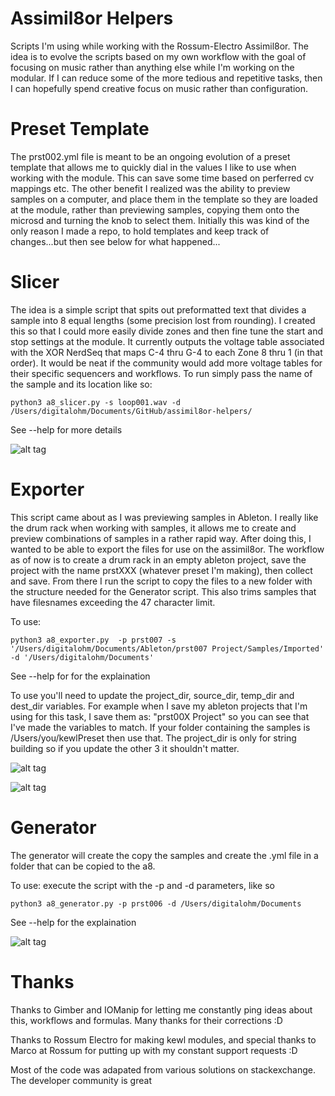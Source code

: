 # Assimil8or Helpers

Scripts I'm using while working with the Rossum-Electro Assimil8or.  The idea is to evolve the scripts based on my own workflow with the goal of focusing on music rather than anything else while I'm working on the modular.  If I can reduce some of the more tedious and repetitive tasks, then I can hopefully spend creative focus on music rather than configuration.

# Preset Template

The prst002.yml file is meant to be an ongoing evolution of a preset template that allows me to quickly dial in the values I like to use when working with the module.  This can save some time based on perferred cv mappings etc.  The other benefit I realized was the ability to preview samples on a computer, and place them in the template so they are loaded at the module, rather than previewing samples, copying them onto the microsd and turning the knob to select them.  Initially this was kind of the only reason I made a repo, to hold templates and keep track of changes...but then see below for what happened...

# Slicer

The idea is a simple script that spits out preformatted text that divides a sample into 8 equal lengths (some precision lost from rounding).  I created this so that I could more easily divide zones and then fine tune the start and stop settings at the module.  It currently outputs the voltage table associated with the XOR NerdSeq that maps C-4 thru G-4 to each Zone 8 thru 1 (in that order).  It would be neat if the community would add more voltage tables for their specific sequencers and workflows. To run simply pass the name of the sample and its location like so:

`python3 a8_slicer.py -s loop001.wav -d /Users/digitalohm/Documents/GitHub/assimil8or-helpers/` 

See --help for more details

![alt tag](https://i.imgur.com/T0tSEb5h.png "Slicer Output")

# Exporter

This script came about as I was previewing samples in Ableton.  I really like the drum rack when working with samples, it allows me to create and preview combinations of samples in a rather rapid way.  After doing this, I wanted to be able to export the files for use on the assimil8or.  The workflow as of now is to create a drum rack in an empty ableton project, save the project with the name prstXXX (whatever preset I'm making), then collect and save.  From there I run the script to copy the files to a new folder with the structure needed for the Generator script.  This also trims samples that have filesnames exceeding the 47 character limit.

To use: 

`python3 a8_exporter.py  -p prst007 -s '/Users/digitalohm/Documents/Ableton/prst007 Project/Samples/Imported' -d '/Users/digitalohm/Documents'` 

See --help for for the explaination

To use you'll need to update the project_dir, source_dir, temp_dir and dest_dir variables.  For example when I save my ableton projects that I'm using for this task, I save them as: "prst00X Project" so you can see that I've made the variables to match.  If your folder containing the samples is /Users/you/kewlPreset then use that.  The project_dir is only for string building so if you update the other 3 it shouldn't matter.

![alt tag](https://i.imgur.com/p2FHeZ9h.png "Exporter Output")

![alt tag](https://i.imgur.com/aehGq34h.png "Sub Directory Example")

# Generator

The generator will create the copy the samples and create the .yml file in a folder that can be copied to the a8.  

To use: execute the script with the -p and -d parameters, like so 

`python3 a8_generator.py -p prst006 -d /Users/digitalohm/Documents` 

See --help for the explaination

![alt tag](https://i.imgur.com/u6RQ0kVh.png "Generator Sub Dir")

# Thanks

Thanks to Gimber and IOManip for letting me constantly ping ideas about this, workflows and formulas.  Many thanks for their corrections :D

Thanks to Rossum Electro for making kewl modules, and special thanks to Marco at Rossum for putting up with my constant support requests :D

Most of the code was adapated from various solutions on stackexchange.  The developer community is great
